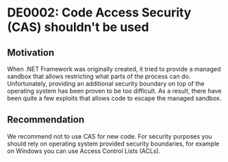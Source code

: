 <!--
N:System.Security.Permissions
-->

# DE0002: Code Access Security (CAS) shouldn't be used

## Motivation

When .NET Framework was originally created, it tried to provide a managed sandbox that
allows restricting what parts of the process can do. Unfortunately, providing an
additional security boundary on top of the operating system has been proven to
be too difficult. As a result, there have been quite a few exploits that allows
code to escape the managed sandbox.

## Recommendation

We recommend not to use CAS for new code. For security purposes you should rely
on operating system provided security boundaries, for example on Windows you can
use Access Control Lists (ACLs).
